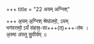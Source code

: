 +++
title = "22 अयम् अग्निश्"

+++
अ॒यम् अ॒ग्निश् श्रेष्ठ॑तमो॒, ऽयम्  
भग॑वत्तमो॒ ऽयँ स॑हस्र॒-सा+++(त्)+++-त॑मः ।  
अ॒स्मा अ॑स्तु सु॒वीर्य॑म्  ॥